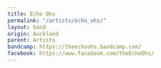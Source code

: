 ```yaml
---
title: Echo Ohs
permalink: "/artists/echo_ohs/"
layout: band
origin: Auckland
parent: Artists
bandcamp: https://theechoohs.bandcamp.com/
facebook: https://www.facebook.com/theEchoOhs/
---
```


